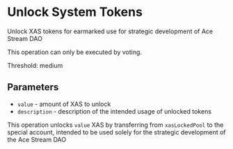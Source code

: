 # Unlock System Tokens

Unlock XAS tokens for earmarked use for strategic development of Ace Stream DAO

This operation can only be executed by voting.

Threshold: medium

## Parameters

- `value` - amount of XAS to unlock
- `description` - description of the intended usage of unlocked tokens

This operation unlocks `value` XAS by transferring from `xasLockedPool` to the special account, intended to be used solely for the strategic development of the Ace Stream DAO
